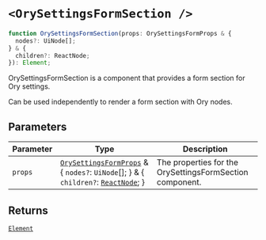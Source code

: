 # `<OrySettingsFormSection />`

```ts
function OrySettingsFormSection(props: OrySettingsFormProps & {
  nodes?: UiNode[];
} & {
  children?: ReactNode;
}): Element;
```

OrySettingsFormSection is a component that provides a form section for Ory settings.

Can be used independently to render a form section with Ory nodes.

## Parameters

| Parameter | Type | Description |
| ------ | ------ | ------ |
| `props` | [`OrySettingsFormProps`](../type-aliases/OrySettingsFormProps.md) & \{ `nodes?`: `UiNode`[]; \} & \{ `children?`: [`ReactNode`](https://github.com/DefinitelyTyped/DefinitelyTyped/blob/9519439d51f51f794efa1b5865d3a9224c337bfd/types/react/index.d.ts#L485); \} | The properties for the OrySettingsFormSection component. |

## Returns

[`Element`](https://github.com/DefinitelyTyped/DefinitelyTyped/blob/9519439d51f51f794efa1b5865d3a9224c337bfd/types/react/jsx-runtime.d.ts#L6)
